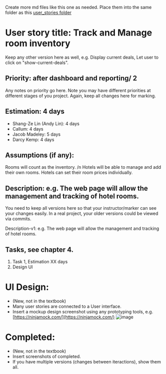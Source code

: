 Create more md files like this one as needed. Place them into the same folder 
as this [user_stories folder](./)

# User story title: Track and Manage room inventory

Keep any other version here as well, e.g. Display current deals, Let user to click on "show-current-deals".

## Priority: after dashboard and reporting/ 2 
Any notes on priority go here. 
Note you may have different priorities at different stages of you project.
Again, keep all changes here for marking.

## Estimation: 4 days

* Shang-Ze Lin (Andy Lin): 4 days
* Callum: 4 days
* Jacob Madeley: 5 days
* Darcy Kemp: 4 days

## Assumptions (if any):
Rooms will count as the inventory. /n
Hotels will be able to manage and add their own rooms.
Hotels can set their room prices individually.

## Description: e.g. The web page will allow the management and tracking of hotel rooms. 
You need to keep all versions here so that your instructor/marker can see your changes easily. 
In a real project, your older versions could be viewed via commits.

Description-v1: e.g. The web page will allow the management and tracking of hotel rooms. 

## Tasks, see chapter 4.

1. Task 1, Estimation XX days
2. Design UI

# UI Design:
* (New, not in the textbook) 
* Many user stories are connected to a User interface.
* Insert a mockup design screenshot using any prototyping tools, e.g. [https://ninjamock.com/](https://ninjamock.com/)
![image](https://github.com/JacobMadeley/cp3407-project-v2024/assets/110138379/17dda377-38e2-4d98-9532-6a2a582b08b3)


# Completed:
* (New, not in the textbook) 
* Insert screenshots of completed. 
* If you have multiple versions (changes between iteractions), show them all.
